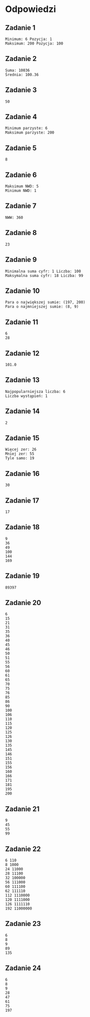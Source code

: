 # Odpowiedzi

## Zadanie 1

```
Minimum: 6 Pozycja: 1
Maksimum: 200 Pozycja: 100
```

## Zadanie 2

```
Suma: 10036
Średnia: 100.36
```

## Zadanie 3

```
50
```

## Zadanie 4

```
Minimum parzyste: 6
Maksimum parzyste: 200
```

## Zadanie 5

```
8
```

## Zadanie 6

```
Maksimum NWD: 5
Minimum NWD: 1
```

## Zadanie 7

```
NWW: 360
```

## Zadanie 8

```
23
```

## Zadanie 9

```
Minimalna suma cyfr: 1 Liczba: 100
Maksymalna suma cyfr: 18 Liczba: 99
```

## Zadanie 10

```
Para o największej sumie: (197, 200)
Para o najmniejszej sumie: (8, 9)
```

## Zadanie 11

```
6
28
```

## Zadanie 12

```
101.0
```

## Zadanie 13

```
Najpopularniejsza liczba: 6
Liczba wystąpień: 1
```

## Zadanie 14

```
2
```

## Zadanie 15

```
Więcej zer: 26
Mniej zer: 55
Tyle samo: 19
```

## Zadanie 16

```
30
```

## Zadanie 17

```
17
```

## Zadanie 18

```
9
36
49
100
144
169
```

## Zadanie 19

```
89397
```

## Zadanie 20

```
6
15
21
31
35
36
40
45
46
50
51
55
56
60
61
65
70
75
76
85
86
90
100
106
110
115
120
125
126
130
135
145
146
151
155
156
160
166
171
181
195
200
```

## Zadanie 21

```
9
45
55
99
```

## Zadanie 22

```
6 110
8 1000
24 11000
28 11100
32 100000
56 111000
60 111100
62 111110
112 1110000
120 1111000
126 1111110
192 11000000
```

## Zadanie 23

```
6
8
9
89
135
```

## Zadanie 24

```
6
8
9
28
47
61
75
197
```
